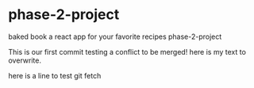 # phase-2-project

baked book a react app for your favorite recipes phase-2-project

This is our first commit testing a conflict to be merged!
here is my text to overwrite. 

here is a line to test git fetch

